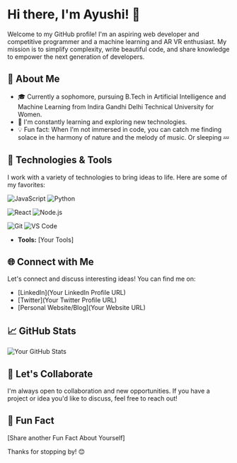 # Hi there, I'm Ayushi! 👋

Welcome to my GitHub profile! I'm an aspiring web developer and competitive programmer and a machine learning and AR VR enthusiast. My mission is to simplify complexity, write beautiful code, and share knowledge to empower the next generation of developers.

## 🚀 About Me

- 🎓 Currently a sophomore, pursuing B.Tech in Artificial Intelligence and Machine Learning from Indira Gandhi Delhi Technical University for Women.
- 🌱 I'm constantly learning and exploring new technologies.
- 💡 Fun fact: When I'm not immersed in code, you can catch me finding solace in the harmony of nature and the melody of music. Or sleeping 💤 

## 🔧 Technologies & Tools

I work with a variety of technologies to bring ideas to life. Here are some of my favorites:

<!-- Languages -->
![JavaScript](https://img.shields.io/badge/-JavaScript-FFDD00?style=flat&logo=javascript&logoColor=black)
![Python](https://img.shields.io/badge/-Python-3776AB?style=flat&logo=python&logoColor=white)
<!-- Add more languages -->

<!-- Frameworks -->
![React](https://img.shields.io/badge/-React-61DAFB?style=flat&logo=react&logoColor=black)
![Node.js](https://img.shields.io/badge/-Node.js-339933?style=flat&logo=node.js&logoColor=white)
<!-- Add more frameworks -->

<!-- Tools -->
![Git](https://img.shields.io/badge/-Git-F05032?style=flat&logo=git&logoColor=white)
![VS Code](https://img.shields.io/badge/-VS%20Code-007ACC?style=flat&logo=visual-studio-code&logoColor=white)
<!-- Add more tools -->






- **Tools:** [Your Tools]

## 🌐 Connect with Me

Let's connect and discuss interesting ideas! You can find me on:

- [LinkedIn](Your LinkedIn Profile URL)
- [Twitter](Your Twitter Profile URL)
- [Personal Website/Blog](Your Website URL)

## 📈 GitHub Stats

![Your GitHub Stats](https://github-readme-stats.vercel.app/api?username=YourGitHubUsername&show_icons=true&hide=contribs,prs&theme=dark)

## 🤝 Let's Collaborate

I'm always open to collaboration and new opportunities. If you have a project or idea you'd like to discuss, feel free to reach out!

## 🎉 Fun Fact

[Share another Fun Fact About Yourself]

Thanks for stopping by! 😊
